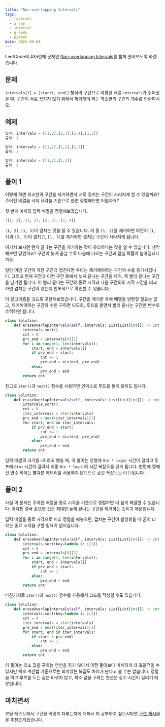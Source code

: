 ```yaml
---
title: "Non-overlapping Intervals"
tags:
  - leetcode
  - array
  - interval
  - greedy
  - python
date: 2021-09-04
---
```


LeetCode의 435번째 문제인 [Non-overlapping Intervals](https://leetcode.com/problems/non-overlapping-intervals/)를 함께 풀어보도록 하겠습니다.

## 문제

`intervals[i] = [starti, endi]` 형식의 구간으로 이뤄진 배열 `intervals`가 주어졌을 때, 구간이 서로 겹치지 않기 위해서 제거해야 하는 최소한의 구간의 개수를 반환하시오.

## 예제

```py
입력: intervals = [[1,2],[2,3],[3,4],[1,3]]
출력: 1
```

```py
입력: intervals = [[1,2],[1,2],[1,2]]
출력: 2
```

```py
입력: intervals = [[1,2],[2,3]]
출력: 0
```

## 풀이 1

어떻게 하면 최소한의 구간을 제거하면서 서로 겹치는 구간이 사리지게 할 수 있을까요?
주어진 배열을 시작 시각을 기준으로 한번 정렬해보면 어떨까요?

첫 번째 예제의 입력 배열을 정렬해보겠습니다.

```py
[[1, 2], [1, 3], [2, 3], [3, 4]]
```

`[1, 2]`, `[1, 3]`이 겹치는 것을 알 수 있습니다.
이 중 `[1, 2]`를 제거하면 여전히 `[1, 3]`과 `[2, 3]`이 겹치고, `[1, 3]`를 제거하면 겹치는 구간이 사라지게 됩니다.

여기서 보시면 먼저 끝나는 구간을 제거하는 것이 유리하다는 것을 알 수 있습니다.
생각해보면 당연하죠?
구간이 늦게 끝날 수록 다음에 나오는 구간과 겹칠 확률이 높아질테니까요.

일단 어떤 구간이 이전 구간과 겹친다면 우리는 제거해야하는 구간의 수를 증가시킵니다.
그리고 현재 구간과 이전 구간 중에서 늦게 끝나는 구간을 제거, 즉 빨리 끝나는 구간을 남기면 됩니다.
이 빨리 끝나는 구간의 종료 시각과 다음 구간의의 시작 시간을 비교하면 겹치는 구간이 있는지 반복적으로 확인할 수 있습니다.

이 알고리즘을 코드로 구현해보겠습니다.
구간을 제거한 후에 배열을 반환할 필요는 없고, 제거해야하는 구간의 수만 구하면 되므로, 루프를 돌면서 빨리 끝나는 구간만 변수로 추적하면 됩니다.

```py
class Solution:
    def eraseOverlapIntervals(self, intervals: List[List[int]]) -> int:
        intervals.sort()
        cnt = 0
        prv_end = intervals[0][1]
        for i in range(1, len(intervals)):
            start, end = intervals[i]
            if prv_end > start:
                cnt += 1
                prv_end = min(end, prv_end)
            else:
                prv_end = end
        return cnt
```

참고로 `iter()`과 `next()` 함수를 사용하면 인덱스로 루프를 돌지 않아도 됩니다.

```py
class Solution:
    def eraseOverlapIntervals(self, intervals: List[List[int]]) -> int:
        intervals.sort()
        cnt = 0
        iter_intervals = iter(intervals)
        prv_end = next(iter_intervals)[1]
        for start, end in iter_intervals:
            if prv_end > start:
                cnt += 1
                prv_end = min(end, prv_end)
            else:
                prv_end = end
        return cnt
```

입력 배열의 크기를 `n`이라고 했을 때, 이 풀이는 정렬에 `O(n * logn)` 시간이 걸리고 루프에 `O(n)` 시간이 걸려서 최종 `O(n * logn)`의 시간 복잡도를 갖게 됩니다.
반면에 정해진 변수 외에는 별다른 메모리를 사용하지 않으므로 공간 복잡도는 `O(1)`입니다.

## 풀이 2

사실 이 문제는 주어진 배열을 종료 시각을 기준으로 정렬하면 더 쉽게 해결할 수 있습니다.
어차핀 결국 중요한 것은 최대한 늦게 끝나는 구간을 제거하는 것이기 때문입니다.

입력 배열을 종료 시각으로 미리 정렬을 해놓으면, 겹치는 구간이 발생했을 때 굳이 더 작은 종료 시작을 구할 필요가 없어집니다.

```py
class Solution:
    def eraseOverlapIntervals(self, intervals: List[List[int]]) -> int:
        intervals.sort(key=lambda i: i[1])
        cnt = 0
        prv_end = intervals[0][1]
        for i in range(1, len(intervals)):
            start, end = intervals[i]
            if prv_end > start:
                cnt += 1
            else:
                prv_end = end
        return cnt
```

마찬가지로 `iter()`과 `next()` 함수를 사용해서 코드를 작성할 수도 있습니다.

```py
class Solution:
    def eraseOverlapIntervals(self, intervals: List[List[int]]) -> int:
        intervals.sort(key=lambda i: i[1])
        cnt = 0
        iter_intervals = iter(intervals)
        pre_end = next(iter_intervals)[1]
        for start, end in iter_intervals:
            if start < pre_end:
                cnt += 1
            else:
                pre_end = end
        return cnt
```

이 풀이는 최소 값을 구하는 연산을 하지 않아서 이전 풀이보다 미세하게 더 효율적일 수 있지만 빅오 계산법 기준으로는 의미있는 복잡도 차이가 난다고 볼 수는 없습니다.
정렬을 하고 루프를 도는 점은 바뀌지 않고, 최소 값을 구하는 연산은 상수 시간이 걸리기 때문입니다.

## 마치면서

코딩 테스트에서 구간을 어떻게 다루는지에 대해서 더 공부하고 싶으시다면 [관련 게시물](/data-structures/interval/)을 추천드리겠습니다.
